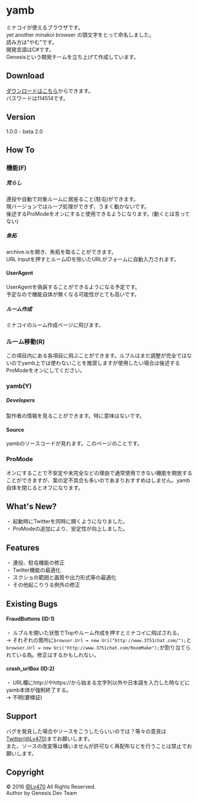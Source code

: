 # yamb
ミナコイが使えるブラウザです。  
  yet another minakoi browser の頭文字をとって命名しました。  
    読み方は"やむ"です。  
      開発言語はC#です。  
  Genesisという開発チームを立ち上げて作成しています。
## Download
[ダウンロードはこちら](http://ux.getuploader.com/exe_exe/download/92/yamb.exe "Download")からできます。  
  パスワードは114514です。
## Version
1.0.0 - beta 2.0
## How To
### 機能(F)
##### 荒らし
連投や自動で対象ルームに居座ること(駐屯)ができます。  
  現バージョンではループ処理ができず、うまく動かないです。  
    後述するProModeをオンにすると使用できるようになります。(動くとは言ってない)
##### 魚拓
archive.isを開き、魚拓を取ることができます。  
  URL Inputを押すとルームIDを除いたURLがフォームに自動入力されます。
#### UserAgent
UserAgentを偽装することができるようになる予定です。  
  予定なので機能自体が無くなる可能性がとても高いです。
##### ルーム作成
ミナコイのルーム作成ページに飛びます。
### ルーム移動(R)
この項目内にある各項目に飛ぶことができます。ルブルはまだ調整が完全ではないのでyamb上では使わないことを推奨しますが使用したい場合は後述するProModeをオンにしてください。
### yamb(Y)
##### Developers
製作者の情報を見ることができます。特に意味はないです。
#### Source
yambのソースコードが見れます。このページのことです。
### ProMode
オンにすることで不安定や未完全などの理由で通常使用できない機能を開放することができますが、案の定不具合も多いのであまりおすすめはしません。yamb自体を閉じるとオフになります。
## What's New?
・ 起動時にTwitterを同時に開くようになりました。  
  ・ ProModeの追加により、安定性が向上しました。
## Features
・ 連投、駐屯機能の修正  
  ・ Twitter機能の最適化  
    ・ スクショの範囲と画質や出力形式等の最適化  
      ・ その他起こりうる例外の修正
## Existing Bugs
#### FraudButtons (ID:1)
・ ルブルを開いた状態でTopやルーム作成を押すとミナコイに飛ばされる。  
  → それぞれの箇所に`browser.Url = new Uri("http://www.3751chat.com/");`と`browser.Url = new Uri("http://www.3751chat.com/RoomMake");`が割り当てられている為。修正はするかもしれない。
#### crash_urlBox (ID:2)
・ URL欄にhttp://やhttps://から始まる文字列以外や日本語を入力した時などにyamb本体が強制終了する。  
  → 不明(要検証)
## Support
バグを発見した場合やソースをこうしたらいいのでは？等々の意見は[Twitter(@Lv470)](https://twitter.com/Lv470/ "Twitter")までお願いします。  
  また、ソースの改変等は構いませんが許可なく再配布などを行うことは禁止でお願いします。
## Copyright
&copy; 2016 [@Lv470](https://twitter.com/Lv470/ "Twitter") All Rights Reserved.  
  Author by Genesis Dev Team
